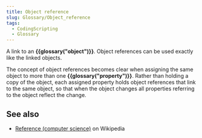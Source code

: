 ```yaml
---
title: Object reference
slug: Glossary/Object_reference
tags:
  - CodingScripting
  - Glossary
---
```

A link to an **{{glossary("object")}}**. Object references can be used exactly like the linked objects.

The concept of object references becomes clear when assigning the same object to more than one **{{glossary("property")}}**. Rather than holding a copy of the object, each assigned property holds object references that link to the same object, so that when the object changes all properties referring to the object reflect the change.

## See also

- [Reference (computer science)](https://en.wikipedia.org/wiki/Reference_(computer_science)) on Wikipedia
